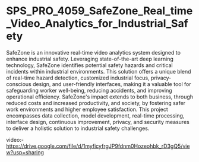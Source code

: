 # SPS_PRO_4059_SafeZone_Real_time_Video_Analytics_for_Industrial_Safety

SafeZone is an innovative real-time video analytics system designed to enhance industrial safety. Leveraging state-of-the-art deep learning technology, SafeZone identifies potential safety hazards and critical incidents within industrial environments. This solution offers a unique blend of real-time hazard detection, customized industrial focus, privacy-conscious design, and user-friendly interfaces, making it a valuable tool for safeguarding worker well-being, reducing accidents, and improving operational efficiency. SafeZone's impact extends to both business, through reduced costs and increased productivity, and society, by fostering safer work environments and higher employee satisfaction. This project encompasses data collection, model development, real-time processing, interface design, continuous improvement, privacy, and security measures to deliver a holistic solution to industrial safety challenges.

video:-https://drive.google.com/file/d/1myficyfrgJP9fdnm0Hozeohbk_rD3gQ5/view?usp=sharing
